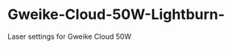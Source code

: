 # Gweike-Cloud-50W-Lightburn-
Laser settings for Gweike Cloud 50W 
<?xml version="1.0" encoding="UTF-8"?>
<LightBurnLibrary>
    <Material name="Acrylic">
        <Entry Thickness="3.0000" Desc="Focus Height 14mm">
            <CutSetting type="Cut">
                <index Value="0"/>
                <name Value=""/>
                <LinkPath Value="Acrylic/3.0000/Focus Height 14mm"/>
                <minPower Value="90"/>
                <maxPower Value="90"/>
                <maxPower2 Value="20"/>
                <speed Value="14"/>
                <runBlower Value="0"/>
                <dotTime Value="1"/>
                <dotSpacing Value="0.01"/>
                <priority Value="0"/>
                <tabCount Value="1"/>
                <tabCountMax Value="1"/>
                <tabSpacing Value="50.04"/>
            </CutSetting>
        </Entry>
        <Entry Thickness="8.0000" Desc="Focus Height 9mm">
            <CutSetting type="Cut">
                <index Value="0"/>
                <name Value=""/>
                <LinkPath Value="Acrylic/8.0000/Focus Height 9mm"/>
                <minPower Value="100"/>
                <maxPower Value="100"/>
                <maxPower2 Value="20"/>
                <speed Value="4"/>
                <runBlower Value="0"/>
                <dotTime Value="1"/>
                <dotSpacing Value="0.01"/>
                <priority Value="0"/>
                <tabCount Value="1"/>
                <tabCountMax Value="1"/>
                <tabSpacing Value="50.04"/>
            </CutSetting>
        </Entry>
        <Entry Thickness="3.0000" Desc="Focus Height 14mm">
            <CutSetting type="Cut">
                <index Value="0"/>
                <name Value=""/>
                <LinkPath Value="Acrylic/3.0000/Focus Height 14mm"/>
                <minPower Value="90"/>
                <maxPower Value="90"/>
                <maxPower2 Value="20"/>
                <speed Value="15"/>
                <runBlower Value="0"/>
                <dotTime Value="1"/>
                <dotSpacing Value="0.01"/>
                <priority Value="0"/>
                <tabCount Value="1"/>
                <tabCountMax Value="1"/>
                <tabSpacing Value="50.04"/>
            </CutSetting>
        </Entry>
        <Entry Thickness="-1.0000" Desc="Focus Height 17mm - Thickness">
            <CutSetting type="Scan">
                <index Value="0"/>
                <name Value=""/>
                <LinkPath Value="Acrylic/-1.0000/Focus Height 17mm - Thickness"/>
                <minPower Value="50"/>
                <maxPower Value="50"/>
                <maxPower2 Value="20"/>
                <speed Value="500"/>
                <runBlower Value="0"/>
                <dotTime Value="1"/>
                <dotSpacing Value="0.01"/>
                <interval Value="0.127"/>
                <priority Value="0"/>
                <tabCount Value="1"/>
                <tabCountMax Value="1"/>
                <tabSpacing Value="50.04"/>
            </CutSetting>
        </Entry>
        <Entry Thickness="-1.0000" Desc="Focus Height 14mm">
            <CutSetting type="Image">
                <index Value="0"/>
                <name Value=""/>
                <LinkPath Value="Acrylic/-1.0000/Focus Height 14mm"/>
                <maxPower Value="20"/>
                <maxPower2 Value="20"/>
                <speed Value="100"/>
                <priority Value="0"/>
                <ditherMode Value="stucki"/>
            </CutSetting>
        </Entry>
        <Entry Thickness="-1.0000" Desc="Focus Height 14mm">
            <CutSetting type="Image">
                <index Value="0"/>
                <name Value=""/>
                <LinkPath Value="Acrylic/-1.0000/Focus Height 14mm"/>
                <maxPower Value="20"/>
                <maxPower2 Value="20"/>
                <speed Value="100"/>
                <priority Value="0"/>
                <ditherMode Value="stucki"/>
            </CutSetting>
        </Entry>
    </Material>
    <Material name="Canvas">
        <Entry Thickness="0.2000" Desc="Focus Height 16.8mm">
            <CutSetting type="Cut">
                <index Value="0"/>
                <name Value=""/>
                <LinkPath Value="Canvas/0.2000/Focus Height 16.8mm"/>
                <minPower Value="60"/>
                <maxPower Value="60"/>
                <maxPower2 Value="20"/>
                <speed Value="70"/>
                <runBlower Value="0"/>
                <dotTime Value="1"/>
                <dotSpacing Value="0.01"/>
                <priority Value="0"/>
                <tabCount Value="1"/>
                <tabCountMax Value="1"/>
                <tabSpacing Value="50.04"/>
            </CutSetting>
        </Entry>
        <Entry Thickness="-1.0000" Desc="Focus Height 17mm - Thickness">
            <CutSetting type="Scan">
                <index Value="0"/>
                <name Value=""/>
                <LinkPath Value="Canvas/-1.0000/Focus Height 17mm - Thickness"/>
                <minPower Value="25"/>
                <maxPower Value="25"/>
                <maxPower2 Value="20"/>
                <speed Value="500"/>
                <runBlower Value="0"/>
                <dotTime Value="1"/>
                <dotSpacing Value="0.01"/>
                <interval Value="0.169"/>
                <priority Value="0"/>
                <tabCount Value="1"/>
                <tabCountMax Value="1"/>
                <tabSpacing Value="50.04"/>
            </CutSetting>
        </Entry>
    </Material>
    <Material name="Cork">
        <Entry Thickness="3.0000" Desc="Focus Height 14mm">
            <CutSetting type="Cut">
                <index Value="0"/>
                <name Value=""/>
                <LinkPath Value="Cork/3.0000/Focus Height 14mm"/>
                <minPower Value="90"/>
                <maxPower Value="90"/>
                <maxPower2 Value="20"/>
                <speed Value="22"/>
                <runBlower Value="0"/>
                <dotTime Value="1"/>
                <dotSpacing Value="0.01"/>
                <priority Value="0"/>
                <tabCount Value="1"/>
                <tabCountMax Value="1"/>
                <tabSpacing Value="50.04"/>
            </CutSetting>
        </Entry>
        <Entry Thickness="-1.0000" Desc="Focus Height 17mm - Thickness">
            <CutSetting type="Scan">
                <index Value="0"/>
                <name Value=""/>
                <LinkPath Value="Cork/-1.0000/Focus Height 17mm - Thickness"/>
                <minPower Value="30"/>
                <maxPower Value="30"/>
                <maxPower2 Value="20"/>
                <speed Value="500"/>
                <runBlower Value="0"/>
                <dotTime Value="1"/>
                <dotSpacing Value="0.01"/>
                <interval Value="0.127"/>
                <priority Value="0"/>
                <tabCount Value="1"/>
                <tabCountMax Value="1"/>
                <tabSpacing Value="50.04"/>
            </CutSetting>
        </Entry>
    </Material>
    <Material name="Corrugated Paper">
        <Entry Thickness="2.0000" Desc="Focus Height 15mm">
            <CutSetting type="Cut">
                <index Value="0"/>
                <name Value=""/>
                <LinkPath Value="Corrugated Paper/2.0000/Focus Height 15mm"/>
                <minPower Value="55"/>
                <maxPower Value="55"/>
                <maxPower2 Value="20"/>
                <speed Value="70"/>
                <dotTime Value="1"/>
                <dotSpacing Value="0.01"/>
                <forceConstantPower Value="1"/>
                <priority Value="0"/>
                <tabCount Value="1"/>
                <tabCountMax Value="1"/>
                <tabSpacing Value="50.04"/>
            </CutSetting>
        </Entry>
        <Entry Thickness="-1.0000" Desc="Engrave 17mm-Thickness">
            <CutSetting type="Scan">
                <index Value="0"/>
                <name Value=""/>
                <LinkPath Value="Corrugated Paper/-1.0000/Engrave 17mm-Thickness"/>
                <minPower Value="25"/>
                <maxPower Value="25"/>
                <maxPower2 Value="20"/>
                <speed Value="500"/>
                <runBlower Value="0"/>
                <dotTime Value="1"/>
                <dotSpacing Value="0.01"/>
                <interval Value="0.127"/>
                <priority Value="0"/>
                <tabCount Value="1"/>
                <tabCountMax Value="1"/>
                <tabSpacing Value="50.04"/>
            </CutSetting>
        </Entry>
    </Material>
    <Material name="Fiberglass">
        <Entry Thickness="-1.0000" Desc="Focus Height 17mm - Thickness">
            <CutSetting type="Scan">
                <index Value="0"/>
                <name Value=""/>
                <LinkPath Value="Fiberglass/-1.0000/Focus Height 17mm - Thickness"/>
                <minPower Value="30"/>
                <maxPower Value="30"/>
                <maxPower2 Value="20"/>
                <speed Value="500"/>
                <runBlower Value="0"/>
                <dotTime Value="1"/>
                <dotSpacing Value="0.01"/>
                <interval Value="0.127"/>
                <priority Value="0"/>
                <tabCount Value="1"/>
                <tabCountMax Value="1"/>
                <tabSpacing Value="50.04"/>
            </CutSetting>
        </Entry>
    </Material>
    <Material name="Leather">
        <Entry Thickness="1.5000" Desc="Focus Height 15.5mm">
            <CutSetting type="Cut">
                <index Value="0"/>
                <name Value=""/>
                <LinkPath Value="Leather/1.5000/Focus Height 15.5mm"/>
                <minPower Value="90"/>
                <maxPower Value="90"/>
                <maxPower2 Value="20"/>
                <speed Value="16"/>
                <runBlower Value="0"/>
                <dotTime Value="1"/>
                <dotSpacing Value="0.01"/>
                <priority Value="0"/>
                <tabCount Value="1"/>
                <tabCountMax Value="1"/>
                <tabSpacing Value="50.04"/>
            </CutSetting>
        </Entry>
        <Entry Thickness="-1.0000" Desc="Focus Height 17mm - Thickness">
            <CutSetting type="Scan">
                <index Value="0"/>
                <name Value=""/>
                <LinkPath Value="Leather/-1.0000/Focus Height 17mm - Thickness"/>
                <minPower Value="40"/>
                <maxPower Value="40"/>
                <maxPower2 Value="20"/>
                <speed Value="500"/>
                <runBlower Value="0"/>
                <dotTime Value="1"/>
                <dotSpacing Value="0.01"/>
                <interval Value="0.127"/>
                <priority Value="0"/>
                <tabCount Value="1"/>
                <tabCountMax Value="1"/>
                <tabSpacing Value="50.04"/>
            </CutSetting>
        </Entry>
    </Material>
    <Material name="Linden Board">
        <Entry Thickness="3.0000" Desc="Focus Height 14mm">
            <CutSetting type="Cut">
                <index Value="0"/>
                <name Value=""/>
                <LinkPath Value="Linden Board/3.0000/Focus Height 14mm"/>
                <minPower Value="80"/>
                <maxPower Value="80"/>
                <maxPower2 Value="20"/>
                <speed Value="20"/>
                <runBlower Value="0"/>
                <dotTime Value="1"/>
                <dotSpacing Value="0.01"/>
                <priority Value="0"/>
                <tabCount Value="1"/>
                <tabCountMax Value="1"/>
                <tabSpacing Value="50.04"/>
            </CutSetting>
        </Entry>
        <Entry Thickness="10.0000" Desc="Focus Height 7mm">
            <CutSetting type="Cut">
                <index Value="0"/>
                <name Value=""/>
                <LinkPath Value="Linden Board/10.0000/Focus Height 7mm"/>
                <minPower Value="100"/>
                <maxPower Value="100"/>
                <maxPower2 Value="20"/>
                <speed Value="2"/>
                <runBlower Value="0"/>
                <dotTime Value="1"/>
                <dotSpacing Value="0.01"/>
                <priority Value="0"/>
                <tabCount Value="1"/>
                <tabCountMax Value="1"/>
                <tabSpacing Value="50.04"/>
            </CutSetting>
        </Entry>
        <Entry Thickness="-1.0000" Desc="Focus Height 17mm - Thickness">
            <CutSetting type="Scan">
                <index Value="0"/>
                <name Value=""/>
                <LinkPath Value="Linden Board/-1.0000/Focus Height 17mm - Thickness"/>
                <minPower Value="40"/>
                <maxPower Value="40"/>
                <maxPower2 Value="20"/>
                <speed Value="500"/>
                <runBlower Value="0"/>
                <dotTime Value="1"/>
                <dotSpacing Value="0.01"/>
                <interval Value="0.127"/>
                <priority Value="0"/>
                <tabCount Value="1"/>
                <tabCountMax Value="1"/>
                <tabSpacing Value="50.04"/>
            </CutSetting>
        </Entry>
    </Material>
    <Material name="MDF">
        <Entry Thickness="3.0000" Desc="Focus Height 14mm">
            <CutSetting type="Cut">
                <index Value="0"/>
                <name Value=""/>
                <LinkPath Value="MDF/3.0000/Focus Height 14mm"/>
                <minPower Value="90"/>
                <maxPower Value="90"/>
                <maxPower2 Value="20"/>
                <speed Value="15"/>
                <runBlower Value="0"/>
                <dotTime Value="1"/>
                <dotSpacing Value="0.01"/>
                <priority Value="0"/>
                <tabCount Value="1"/>
                <tabCountMax Value="1"/>
                <tabSpacing Value="50.04"/>
            </CutSetting>
        </Entry>
        <Entry Thickness="-1.0000" Desc="Focus Height 17mm - Thickness">
            <CutSetting type="Scan">
                <index Value="0"/>
                <name Value=""/>
                <LinkPath Value="MDF/-1.0000/Focus Height 17mm - Thickness"/>
                <minPower Value="25"/>
                <maxPower Value="25"/>
                <maxPower2 Value="20"/>
                <speed Value="500"/>
                <runBlower Value="0"/>
                <dotTime Value="1"/>
                <dotSpacing Value="0.01"/>
                <interval Value="0.169"/>
                <priority Value="0"/>
                <tabCount Value="1"/>
                <tabCountMax Value="1"/>
                <tabSpacing Value="50.04"/>
            </CutSetting>
        </Entry>
    </Material>
    <Material name="Mapel board">
        <Entry Thickness="10.0000" Desc="Focus Height 7mm">
            <CutSetting type="Cut">
                <index Value="0"/>
                <name Value=""/>
                <LinkPath Value="Mapel board/10.0000/Focus Height 7mm"/>
                <minPower Value="95"/>
                <maxPower Value="95"/>
                <maxPower2 Value="20"/>
                <speed Value="6"/>
                <runBlower Value="0"/>
                <dotTime Value="1"/>
                <dotSpacing Value="0.01"/>
                <priority Value="0"/>
                <tabCount Value="1"/>
                <tabCountMax Value="1"/>
                <tabSpacing Value="50.04"/>
            </CutSetting>
        </Entry>
        <Entry Thickness="-1.0000" Desc="Focus Height 17mm - Thickness">
            <CutSetting type="Scan">
                <index Value="0"/>
                <name Value=""/>
                <LinkPath Value="Mapel board/-1.0000/Focus Height 17mm - Thickness"/>
                <minPower Value="35"/>
                <maxPower Value="35"/>
                <maxPower2 Value="20"/>
                <speed Value="500"/>
                <runBlower Value="0"/>
                <dotTime Value="1"/>
                <dotSpacing Value="0.01"/>
                <interval Value="0.127"/>
                <priority Value="0"/>
                <tabCount Value="1"/>
                <tabCountMax Value="1"/>
                <tabSpacing Value="50.04"/>
            </CutSetting>
        </Entry>
        <Entry Thickness="0.0000" Desc="Focus Height 17mm - Thickness">
            <CutSetting type="Cut">
                <index Value="0"/>
                <name Value=""/>
                <LinkPath Value="Mapel board/0.0000/Focus Height 17mm - Thickness"/>
                <minPower Value="90"/>
                <maxPower Value="90"/>
                <maxPower2 Value="20"/>
                <speed Value="42"/>
                <runBlower Value="0"/>
                <dotTime Value="1"/>
                <dotSpacing Value="0.01"/>
                <priority Value="0"/>
                <tabCount Value="1"/>
                <tabCountMax Value="1"/>
                <tabSpacing Value="50.04"/>
            </CutSetting>
        </Entry>
    </Material>
    <Material name="Marble">
        <Entry Thickness="-1.0000" Desc="Focus Height 17mm - Thickness">
            <CutSetting type="Scan">
                <index Value="0"/>
                <name Value=""/>
                <LinkPath Value="Marble/-1.0000/Focus Height 17mm - Thickness"/>
                <minPower Value="30"/>
                <maxPower Value="30"/>
                <maxPower2 Value="20"/>
                <speed Value="500"/>
                <runBlower Value="0"/>
                <dotTime Value="1"/>
                <dotSpacing Value="0.01"/>
                <interval Value="0.127"/>
                <priority Value="0"/>
                <tabCount Value="1"/>
                <tabCountMax Value="1"/>
                <tabSpacing Value="50.04"/>
            </CutSetting>
        </Entry>
    </Material>
    <Material name="Mother of Pearl">
        <Entry Thickness="-1.0000" Desc="Focus Height 17mm - Thickness">
            <CutSetting type="Scan">
                <index Value="0"/>
                <name Value=""/>
                <LinkPath Value="Mother of Pearl/-1.0000/Focus Height 17mm - Thickness"/>
                <minPower Value="40"/>
                <maxPower Value="40"/>
                <maxPower2 Value="20"/>
                <speed Value="500"/>
                <runBlower Value="0"/>
                <dotTime Value="1"/>
                <dotSpacing Value="0.01"/>
                <interval Value="0.127"/>
                <priority Value="0"/>
                <tabCount Value="1"/>
                <tabCountMax Value="1"/>
                <tabSpacing Value="50.04"/>
            </CutSetting>
        </Entry>
    </Material>
    <Material name="PVC">
        <Entry Thickness="0.3000" Desc="Focus Height 16.7mm">
            <CutSetting type="Cut">
                <index Value="0"/>
                <name Value=""/>
                <LinkPath Value="PVC/0.3000/Focus Height 16.7mm"/>
                <minPower Value="55"/>
                <maxPower Value="55"/>
                <maxPower2 Value="20"/>
                <speed Value="100"/>
                <runBlower Value="0"/>
                <dotTime Value="1"/>
                <dotSpacing Value="0.01"/>
                <priority Value="0"/>
                <tabCount Value="1"/>
                <tabCountMax Value="1"/>
                <tabSpacing Value="50.04"/>
            </CutSetting>
        </Entry>
        <Entry Thickness="-1.0000" Desc="Focus Height 17mm - Thickness">
            <CutSetting type="Scan">
                <index Value="0"/>
                <name Value=""/>
                <LinkPath Value="PVC/-1.0000/Focus Height 17mm - Thickness"/>
                <maxPower Value="20"/>
                <maxPower2 Value="20"/>
                <speed Value="500"/>
                <runBlower Value="0"/>
                <dotTime Value="1"/>
                <dotSpacing Value="0.01"/>
                <interval Value="0.169"/>
                <priority Value="0"/>
                <tabCount Value="1"/>
                <tabCountMax Value="1"/>
                <tabSpacing Value="50.04"/>
            </CutSetting>
        </Entry>
    </Material>
    <Material name="Paper">
        <Entry Thickness="0.1000" Desc="Focus Height 17mm">
            <CutSetting type="Cut">
                <index Value="0"/>
                <name Value=""/>
                <LinkPath Value="Paper/0.1000/Focus Height 17mm"/>
                <minPower Value="30"/>
                <maxPower Value="30"/>
                <maxPower2 Value="20"/>
                <speed Value="100"/>
                <runBlower Value="0"/>
                <dotTime Value="1"/>
                <dotSpacing Value="0.01"/>
                <priority Value="0"/>
                <tabCount Value="1"/>
                <tabCountMax Value="1"/>
                <tabSpacing Value="50.04"/>
            </CutSetting>
        </Entry>
        <Entry Thickness="-1.0000" Desc="Focus Height 17mm - Thickness">
            <CutSetting type="Scan">
                <index Value="0"/>
                <name Value=""/>
                <LinkPath Value="Paper/-1.0000/Focus Height 17mm - Thickness"/>
                <minPower Value="15"/>
                <maxPower Value="15"/>
                <maxPower2 Value="20"/>
                <speed Value="500"/>
                <runBlower Value="0"/>
                <dotTime Value="1"/>
                <dotSpacing Value="0.01"/>
                <interval Value="0.169"/>
                <priority Value="0"/>
                <tabCount Value="1"/>
                <tabCountMax Value="1"/>
                <tabSpacing Value="50.04"/>
            </CutSetting>
        </Entry>
    </Material>
    <Material name="Paulownia">
        <Entry Thickness="3.0000" Desc="Focus Height 14mm">
            <CutSetting type="Cut">
                <index Value="0"/>
                <name Value=""/>
                <LinkPath Value="Paulownia/3.0000/Focus Height 14mm"/>
                <minPower Value="80"/>
                <maxPower Value="80"/>
                <maxPower2 Value="20"/>
                <speed Value="30"/>
                <runBlower Value="0"/>
                <dotTime Value="1"/>
                <dotSpacing Value="0.01"/>
                <priority Value="0"/>
                <tabCount Value="1"/>
                <tabCountMax Value="1"/>
                <tabSpacing Value="50.04"/>
            </CutSetting>
        </Entry>
        <Entry Thickness="-1.0000" Desc="Focus Height 17mm - Thickness">
            <CutSetting type="Scan">
                <index Value="0"/>
                <name Value=""/>
                <LinkPath Value="Paulownia/-1.0000/Focus Height 17mm - Thickness"/>
                <minPower Value="25"/>
                <maxPower Value="25"/>
                <maxPower2 Value="20"/>
                <speed Value="500"/>
                <runBlower Value="0"/>
                <dotTime Value="1"/>
                <dotSpacing Value="0.01"/>
                <interval Value="0.127"/>
                <priority Value="0"/>
                <tabCount Value="1"/>
                <tabCountMax Value="1"/>
                <tabSpacing Value="50.04"/>
            </CutSetting>
        </Entry>
    </Material>
    <Material name="Rubber">
        <Entry Thickness="-1.0000" Desc="Focus Height 17mm - Thickness">
            <CutSetting type="Scan">
                <index Value="0"/>
                <name Value=""/>
                <LinkPath Value="Rubber/-1.0000/Focus Height 17mm - Thickness"/>
                <minPower Value="35"/>
                <maxPower Value="35"/>
                <maxPower2 Value="20"/>
                <speed Value="500"/>
                <runBlower Value="0"/>
                <dotTime Value="1"/>
                <dotSpacing Value="0.01"/>
                <interval Value="0.127"/>
                <priority Value="0"/>
                <tabCount Value="1"/>
                <tabCountMax Value="1"/>
                <tabSpacing Value="50.04"/>
            </CutSetting>
        </Entry>
    </Material>
    <Material name="Silica Gel">
        <Entry Thickness="-1.0000" Desc="Focus Height 17mm - Thickness">
            <CutSetting type="Scan">
                <index Value="0"/>
                <name Value=""/>
                <LinkPath Value="Silica Gel/-1.0000/Focus Height 17mm - Thickness"/>
                <minPower Value="50"/>
                <maxPower Value="50"/>
                <maxPower2 Value="20"/>
                <speed Value="600"/>
                <runBlower Value="0"/>
                <dotTime Value="1"/>
                <dotSpacing Value="0.01"/>
                <interval Value="0.127"/>
                <priority Value="0"/>
                <tabCount Value="1"/>
                <tabCountMax Value="1"/>
                <tabSpacing Value="50.04"/>
            </CutSetting>
        </Entry>
        <Entry Thickness="-1.0000" Desc="Focus Height 17mm - Thickness">
            <CutSetting type="Scan">
                <index Value="0"/>
                <name Value=""/>
                <LinkPath Value="Silica Gel/-1.0000/Focus Height 17mm - Thickness"/>
                <minPower Value="30"/>
                <maxPower Value="30"/>
                <maxPower2 Value="20"/>
                <speed Value="500"/>
                <runBlower Value="0"/>
                <dotTime Value="1"/>
                <dotSpacing Value="0.01"/>
                <interval Value="0.127"/>
                <priority Value="0"/>
                <tabCount Value="1"/>
                <tabCountMax Value="1"/>
                <tabSpacing Value="50.04"/>
            </CutSetting>
        </Entry>
    </Material>
    <Material name="Tempered Glass">
        <Entry Thickness="-1.0000" Desc="Focus Height 17mm - Thickness">
            <CutSetting type="Scan">
                <index Value="0"/>
                <name Value=""/>
                <LinkPath Value="Tempered Glass/-1.0000/Focus Height 17mm - Thickness"/>
                <minPower Value="40"/>
                <maxPower Value="40"/>
                <maxPower2 Value="20"/>
                <speed Value="500"/>
                <runBlower Value="0"/>
                <dotTime Value="1"/>
                <dotSpacing Value="0.01"/>
                <interval Value="0.127"/>
                <priority Value="0"/>
                <tabCount Value="1"/>
                <tabCountMax Value="1"/>
                <tabSpacing Value="50.04"/>
            </CutSetting>
        </Entry>
    </Material>
    <Material name="Walnut">
        <Entry Thickness="3.0000" Desc="Focus Height 14mm">
            <CutSetting type="Cut">
                <index Value="0"/>
                <name Value=""/>
                <LinkPath Value="Walnut/3.0000/Focus Height 14mm"/>
                <minPower Value="90"/>
                <maxPower Value="90"/>
                <maxPower2 Value="20"/>
                <speed Value="20"/>
                <runBlower Value="0"/>
                <dotTime Value="1"/>
                <dotSpacing Value="0.01"/>
                <priority Value="0"/>
                <tabCount Value="1"/>
                <tabCountMax Value="1"/>
                <tabSpacing Value="50.04"/>
            </CutSetting>
        </Entry>
        <Entry Thickness="-1.0000" Desc="Focus Height 17mm - Thickness">
            <CutSetting type="Scan">
                <index Value="0"/>
                <name Value=""/>
                <LinkPath Value="Walnut/-1.0000/Focus Height 17mm - Thickness"/>
                <minPower Value="35"/>
                <maxPower Value="35"/>
                <maxPower2 Value="20"/>
                <speed Value="500"/>
                <runBlower Value="0"/>
                <numPasses Value="3"/>
                <dotTime Value="1"/>
                <dotSpacing Value="0.01"/>
                <interval Value="0.127"/>
                <priority Value="0"/>
                <tabCount Value="1"/>
                <tabCountMax Value="1"/>
                <tabSpacing Value="50.04"/>
            </CutSetting>
        </Entry>
    </Material>
</LightBurnLibrary>
